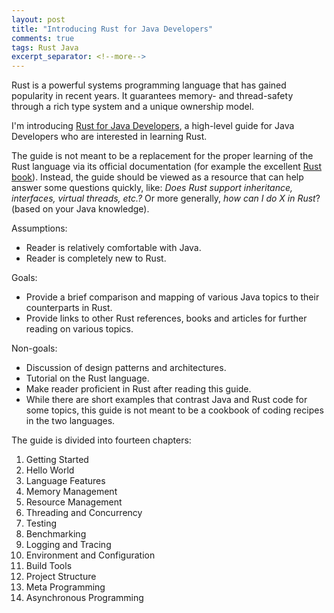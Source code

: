 ```yaml
---
layout: post
title: "Introducing Rust for Java Developers"
comments: true
tags: Rust Java
excerpt_separator: <!--more-->
---
```


Rust is a powerful systems programming language that has gained popularity in recent years. It guarantees memory- and thread-safety through a rich type system and a unique ownership model. 
<!--more-->

I'm introducing [Rust for Java Developers](https://chrischiedo.github.io/rust-for-java-devs/), a high-level guide for Java Developers who are interested in learning Rust.

The guide is not meant to be a replacement for the proper learning of the Rust language via its official documentation (for example the excellent [Rust book](https://doc.rust-lang.org/book/)). Instead, the guide should be viewed as a resource that can help answer some questions quickly, like: _Does Rust support inheritance, interfaces, virtual threads, etc.?_ Or more generally, _how can I do X in Rust_? (based on your Java knowledge).

Assumptions:

- Reader is relatively comfortable with Java.
- Reader is completely new to Rust.

Goals:

- Provide a brief comparison and mapping of various Java topics to their
  counterparts in Rust.
- Provide links to other Rust references, books and articles for further reading on
  various topics.

Non-goals:

- Discussion of design patterns and architectures.
- Tutorial on the Rust language.
- Make reader proficient in Rust after reading this guide.
- While there are short examples that contrast Java and Rust code for some
  topics, this guide is not meant to be a cookbook of coding recipes in the
  two languages.

The guide is divided into fourteen chapters:

1. Getting Started
1. Hello World
1. Language Features
1. Memory Management
1. Resource Management
1. Threading and Concurrency
1. Testing
1. Benchmarking
1. Logging and Tracing
1. Environment and Configuration
1. Build Tools
1. Project Structure
1. Meta Programming
1. Asynchronous Programming
